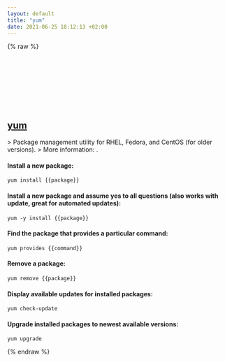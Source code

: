 ```yaml
---
layout: default
title: "yum"
date: 2021-06-25 18:12:13 +02:00
---
```

{% raw %}
<h2 id="yum">
  <a href="/en/linux/yum.html">yum</a> <a href="#yum"><svg class="icon">
    <use href="/assets/images/unicode_sprite.svg#link" />
  </svg></a>
</h2>
> Package management utility for RHEL, Fedora, and CentOS (for older versions).
> More information: <https://man7.org/linux/man-pages/man8/yum.8.html>.

#### Install a new package:
```shell
yum install {{package}}
```
#### Install a new package and assume yes to all questions (also works with update, great for automated updates):
```shell
yum -y install {{package}}
```
#### Find the package that provides a particular command:
```shell
yum provides {{command}}
```
#### Remove a package:
```shell
yum remove {{package}}
```
#### Display available updates for installed packages:
```shell
yum check-update
```
#### Upgrade installed packages to newest available versions:
```shell
yum upgrade
```
{% endraw %}